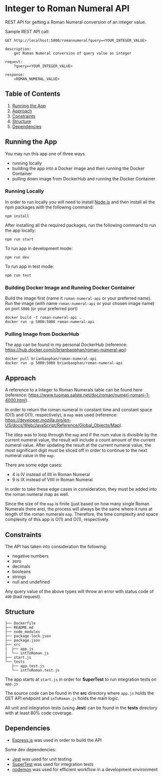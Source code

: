 # Integer to Roman Numeral API

REST API for getting a Roman Numeral conversion of an integer value.

Sample REST API call:

    GET http://localhost:5000/romannumeral?query=<YOUR_INTEGER_VALUE>

    description:
        get Roman Numeral conversion of query value as integer

    request:
        ?query=<YOUR_INTEGER_VALUE>

    response: 
        <ROMAN_NUMERAL_VALUE>

## Table of Contents

1. [Running the App](#running-the-app)
2. [Approach](#approach)
3. [Constraints](#constraints)
4. [Structure](#structure)
5. [Dependencies](#dependencies)

## Running the App

You may run this app one of three ways 
- running locally
- building the app into a Docker image and then running the Docker Container
- pulling down image from DockerHub and running the Docker Container

### Running Locally

In order to run locally you will need to install [Node.js](https://nodejs.org/en/) and then install all the npm packages with the following command:
    
    npm install
    
After installing all the required packages, run the following command to run the app locally:
    
    npm run start

To run app in development mode:

    npm run dev
    
To run app in test mode:

    npm run test
  
### Building Docker Image and Running Docker Container

Build the image first (name it `roman-numeral-api` or your preferred name). Run the image (with name `roman-numeral-api` or your chosen image name) on port `5000` (or your preferred port)

    docker build -t roman-numeral-api .
    docker run -p 5000:5000 roman-numeral-api
  
### Pulling Image from DockerHub

The app can be found in my personal DockerHub (reference: https://hub.docker.com/r/brianbaophan/roman-numeral-api)

    docker pull brianbaophan/roman-numeral-api
    docker run -p 5000:5000 brianbaophan/roman-numeral-api

## Approach

A reference to a Integer to Roman Numerals table can be found here (reference: https://www.tuomas.salste.net/doc/roman/numeri-romani-1-4000.html).

In order to return the roman numeral in constant time and constant space (O(1) and O(1), respectively), a `map` was used (reference: https://developer.mozilla.org/en-US/docs/Web/JavaScript/Reference/Global_Objects/Map). 

The idea was to loop through the `map` and if the num value is divisible by the current numeral value, the result will include a count amount of the current numeral value. After updating the result at the current numeral value, the most significant digit must be sliced off in order to continue to the next numeral value in the `map`. 

There are some edge cases:
- 4 is IV instead of IIII in Roman Numeral
- 9 is IX instead of VIIII in Roman Numeral

In order to take these edge cases in consideration, they must be added into the roman numeral map as well. 

Since the size of the `map` is finite (just based on how many single Roman Numerals there are), the process will always be the same where it runs at length of the roman numerals `map`. Therefore, the time complexity and space complexity of this app is O(1) and O(1), respectively. 

## Constraints

The API has taken into consideration the following:
- negative numbers
- zero
- decimals
- booleans
- strings
- null and undefined

Any query value of the above types will throw an error with status code of `400` (bad request).

## Structure

    ├── Dockerfile
    ├── README.md
    ├── node_modules
    ├── package-lock.json
    ├── package.json
    ├── src
    |  ├── app.js
    |  └── intToRoman.js
    ├── start.js
    └── tests
       ├── app.test.js
       └── intToRoman.test.js
       
The app starts at `start.js` in order for **SuperTest** to run integration tests on `app.js`

The source code can be found in the **src** directory where `app.js` holds the GET API endpoint and `inToRoman.js` holds the main logic.

All unit and integration tests (using **Jest**) can be found in the **tests** directory with at least 80% code coverage. 

## Dependencies

- [Express.js](https://expressjs.com/) was used in order to build the API 

Some dev dependencies:

- [Jest](https://jestjs.io/) was used for unit testing
- [SuperTest](https://www.npmjs.com/package/supertest) was used for integration tests
- [nodemon](https://nodemon.io/) was used for efficient workflow in a development environment
